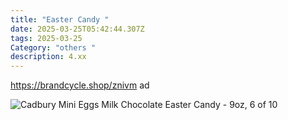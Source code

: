 ```yaml
---
title: "Easter Candy "
date: 2025-03-25T05:42:44.307Z
tags: 2025-03-25
Category: "others "
description: 4.xx
---
```

https://brandcycle.shop/znivm  ad <!--StartFragment-->

![Cadbury Mini Eggs Milk Chocolate Easter Candy - 9oz, 6 of 10](https://target.scene7.com/is/image/Target/GUEST_59dab7d6-5eda-4ea3-869c-789dd9d803f8?wid=475&hei=475&qlt=80&fmt=webp)

<!--EndFragment-->